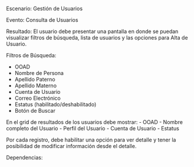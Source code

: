 Escenario:
	Gestión de Usuarios

Evento:
	Consulta de Usuarios

Resultado:
El usuario debe presentar una pantalla en donde se puedan visualizar filtros de búsqueda, lista de usuarios y las opciones para Alta de Usuario.

Filtros de Búsqueda:
- OOAD
- Nombre de Persona
- Apellido Paterno
- Apellido Materno
- Cuenta de Usuario
- Correo Electrónico
- Estatus (habilitado/deshabilitado)
- Botón de Buscar

En el grid de resultados de los usuarios debe mostrar:
    - OOAD
    - Nombre completo del Usuario
    - Perfil del Usuario
    - Cuenta de Usuario
    - Estatus

Por cada registro, debe habilitar una opción para ver detalle y tener la posibilidad de modificar información desde el detalle.


Dependencias:
